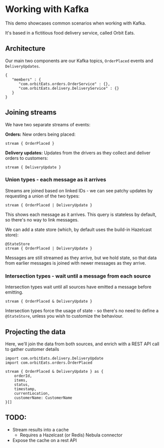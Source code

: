 # Working with Kafka

This demo showcases common scenarios when working with Kafka.

It's based in a fictitious food delivery service, called Orbit Eats.

## Architecture
Our main two components are our Kafka topics, `OrderPlaced` events and `DeliveryUpdates`.

```schemaDiagram
{
   "members" : {
      "com.orbitEats.orders.OrderService" : {},
      "com.orbitEats.delivery.DeliveryService" : {}
   }
}
```

## Joining streams
We have two separate streams of events:

**Orders:**
New orders being placed:

```taxiql
stream { OrderPlaced }
```

**Delivery updates:**
Updates from the drivers as they collect and deliver orders to customers:

```taxiql
stream { DeliveryUpdate }
```

### Union types - each message as it arrives
Streams are joined based on linked IDs - we can see patchy updates by requesting a union
of the two types:

```taxiql
stream { OrderPlaced | DeliveryUpdate }
```

This shows each message as it arrives. This query is stateless by default, so there's no
way to link messages.

We can add a state store (which, by default uses the build-in Hazelcast store):

```taxiql
@StateStore
stream { OrderPlaced | DeliveryUpdate }
```

Messages are still streamed as they arrive, but we hold state, so that data from earlier
messages is joined with newer messages as they arrive.

### Intersection types - wait until a message from each source
Intersection types wait until all sources have emitted a message before emitting.

```taxiql
stream { OrderPlaced & DeliveryUpdate } 
```

Intersection types force the usage of state - so there's no need to define a `@StateStore`, unless
you wish to customize the behaviour.

## Projecting the data
Here, we'll join the data from both sources, and enrich with a REST API call to gather
customer details

```taxiql
import com.orbitEats.delivery.DeliveryUpdate
import com.orbitEats.orders.OrderPlaced

stream { OrderPlaced & DeliveryUpdate } as {
    orderId,
    items,
    status,
    timestamp,
    currentLocation,
    customerName: CustomerName
}[]
```

## TODO:
 - Stream results into a cache
   - Requires a Hazelcast (or Redis) Nebula connector
 - Expose the cache on a rest API
